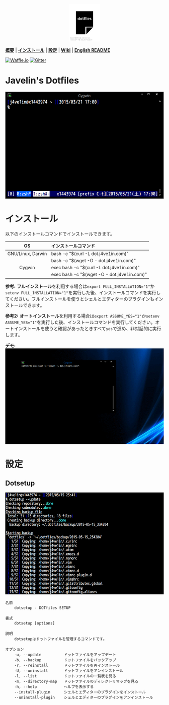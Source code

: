 <p align="center">
<img width=20% src="https://raw.githubusercontent.com/j4ve1in/dotfiles/master/img/dotfiles.png">
</p>

<p align="center">

<b><a href="#javelin's-dotfiles">概要</a></b>
|
<b><a href="#インストール">インストール</a></b>
|
<b><a href="#設定">設定</a></b>
|
<b><a href="https://github.com/j4ve1in/dotfiles/wiki">Wiki</a></b>
|
<b><a href="https://github.com/j4ve1in/dotfiles/blob/master/README.md">English README</a></b>
</p>

[![Waffle.io](https://img.shields.io/badge/task-Waffle.io-blue.svg?style=flat-square "Waffle.io")](https://waffle.io/j4ve1in/dotfiles)
[![Gitter](https://img.shields.io/badge/chat-Gitter-lightgrey.svg?style=flat-square "Gitter")](https://gitter.im/j4ve1in/dotfiles?utm_source=badge&utm_medium=badge&utm_campaign=pr-badge&utm_content=badge)

# Javelin's Dotfiles
![Screenshot](/img/screenshot.png "Screenshot")

# インストール
以下のインストールコマンドでインストールできます。

| OS                | インストールコマンド                        |
|:-----------------:|:--------------------------------------------|
| GNU/Linux, Darwin | bash -c "$(curl -L dot.j4ve1in.com)"        |
|                   | bash -c "$(wget -O - dot.j4ve1in.com)"      |
| Cygwin            | exec bash -c "$(curl -L dot.j4ve1in.com)"   |
|                   | exec bash -c "$(wget -O - dot.j4ve1in.com)" |

**参考:** **フルインストール**を利用する場合は`export FULL_INSTALLATION="1"`か`setenv FULL_INSTALLATION="1"`を実行した後、インストールコマンドを実行してください。フルインストールを使うとシェルとエディターのプラグインもインストールできます。

**参考2:** **オートインストール**を利用する場合は`export ASSUME_YES="1"`か`setenv ASSUME_YES="1"`を実行した後、インストールコマンドを実行してください。オートインストールを使うと確認があったときすべて`yes`で進め、非対話的に実行します。

**デモ:**
![Demo](/img/demo.gif "Demo")

# 設定
## Dotsetup
![dotsetup](/img/dotsetup.png "dotsetup")

    名前
        dotsetup - DOTfiles SETUP

    書式
        dotsetup [options]

    説明
        dotsetupはドットファイルを管理するコマンドです。

    オプション
        -u, --update          ドットファイルをアップデート
        -b, --backup          ドットファイルをバックアップ
        -r, --reinstall       ドットファイルを再インストール
        -U, --uninstall       ドットファイルをアンインストール
        -l, --list            ドットファイルの一覧表を見る
        -m, --directory-map   ドットファイルのディレクトリマップを見る
        -h, --help            ヘルプを表示する
        --install-plugin      シェルとエディターのプラグインをインストール
        --uninstall-plugin    シェルとエディターのプラグインをアンインストール
